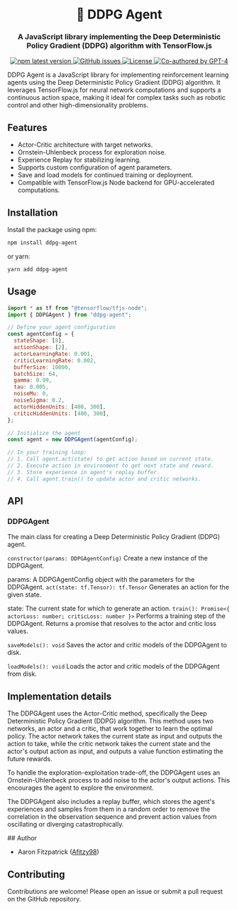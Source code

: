 <h1 align="center" style="border-bottom: none;">🧠 DDPG Agent</h1>
<h3 align="center">A JavaScript library implementing the Deep Deterministic Policy Gradient (DDPG) algorithm with TensorFlow.js</h3>
<p align="center">
  <a href="https://www.npmjs.com/package/ddpg-agent">
    <img alt="npm latest version" src="https://img.shields.io/npm/v/ddpg-agent/latest.svg">
  </a>
  <a href="https://github.com/Afitzy98/ddpg-agent/issues">
    <img alt="GitHub issues" src="https://img.shields.io/github/issues/Afitzy98/ddpg-agent">
  </a>
  <a href="https://github.com/Afitzy98/ddpg-agent/blob/main/LICENSE">
    <img alt="License" src="https://img.shields.io/github/license/Afitzy98/ddpg-agent">
  </a>
  <a href="#badge">
    <img alt="Co-authored by GPT-4" src="https://img.shields.io/badge/Co--authored%20by-GPT--4-blue">
  </a>
</p>

DDPG Agent is a JavaScript library for implementing reinforcement learning agents using the Deep Deterministic Policy Gradient (DDPG) algorithm. It leverages TensorFlow.js for neural network computations and supports a continuous action space, making it ideal for complex tasks such as robotic control and other high-dimensionality problems.

## Features

- Actor-Critic architecture with target networks.
- Ornstein-Uhlenbeck process for exploration noise.
- Experience Replay for stabilizing learning.
- Supports custom configuration of agent parameters.
- Save and load models for continued training or deployment.
- Compatible with TensorFlow.js Node backend for GPU-accelerated computations.

## Installation

Install the package using npm:

```bash
npm install ddpg-agent
```

or yarn:

```bash
yarn add ddpg-agent
```

## Usage

```javascript
import * as tf from "@tensorflow/tfjs-node";
import { DDPGAgent } from "ddpg-agent";

// Define your agent configuration
const agentConfig = {
  stateShape: [8],
  actionShape: [2],
  actorLearningRate: 0.001,
  criticLearningRate: 0.002,
  bufferSize: 10000,
  batchSize: 64,
  gamma: 0.99,
  tau: 0.005,
  noiseMu: 0,
  noiseSigma: 0.2,
  actorHiddenUnits: [400, 300],
  criticHiddenUnits: [400, 300],
};

// Initialize the agent
const agent = new DDPGAgent(agentConfig);

// In your training loop:
// 1. Call agent.act(state) to get action based on current state.
// 2. Execute action in environment to get next state and reward.
// 3. Store experience in agent's replay buffer.
// 4. Call agent.train() to update actor and critic networks.
```

## API

### DDPGAgent

The main class for creating a Deep Deterministic Policy Gradient (DDPG) agent.

`constructor(params: DDPGAgentConfig)`
Create a new instance of the DDPGAgent.

params: A DDPGAgentConfig object with the parameters for the DDPGAgent.
`act(state: tf.Tensor): tf.Tensor`
Generates an action for the given state.

state: The current state for which to generate an action.
`train(): Promise<{ actorLoss: number; criticLoss: number }>`
Performs a training step of the DDPGAgent. Returns a promise that resolves to the actor and critic loss values.

`saveModels(): void`
Saves the actor and critic models of the DDPGAgent to disk.

`loadModels(): void`
Loads the actor and critic models of the DDPGAgent from disk.

## Implementation details

The DDPGAgent uses the Actor-Critic method, specifically the Deep Deterministic Policy Gradient (DDPG) algorithm. This method uses two networks, an actor and a critic, that work together to learn the optimal policy. The actor network takes the current state as input and outputs the action to take, while the critic network takes the current state and the actor's output action as input, and outputs a value function estimating the future rewards.

To handle the exploration-exploitation trade-off, the DDPGAgent uses an Ornstein-Uhlenbeck process to add noise to the actor's output actions. This encourages the agent to explore the environment.

The DDPGAgent also includes a replay buffer, which stores the agent's experiences and samples from them in a random order to remove the correlation in the observation sequence and prevent action values from oscillating or diverging catastrophically.

## Author

- Aaron Fitzpatrick ([Afitzy98](https://github.com/Afitzy98))

## Contributing

Contributions are welcome! Please open an issue or submit a pull request on the GitHub repository.
